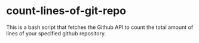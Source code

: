 # count-lines-of-git-repo
This is a bash script that fetches the Github API to count the total amount of lines of your specified github repository.
